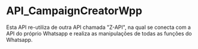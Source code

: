 # API_CampaignCreatorWpp
Esta API re-utiliza de outra API chamada "Z-API", na qual se conecta com a API do próprio Whatsapp e realiza as manipulações de todas as funções do Whatsapp.

